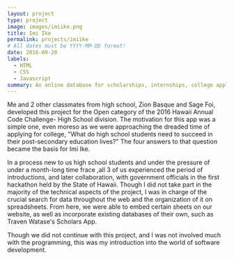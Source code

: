 ```yaml
---
layout: project
type: project
image: images/imiike.png
title: Imi Ike
permalink: projects/imiike
# All dates must be YYYY-MM-DD format!
date: 2016-09-20
labels:
  - HTML
  - CSS
  - Javascript
summary: An online database for scholarships, internships, college applications, and community service opportunities for high school students in Hawaii.
---
```


Me and 2 other classmates from high school, Zion Basque and Sage Foi, developed this project for the Open category of the 2016 Hawaii Annual Code Challenge- High School division. The motivation for this app was a simple one, even moreso as we were approaching the dreaded time of applying for college, "What do high school students need to succeed in their post-secondary education lives?" The four answers to that question became the basis for Imi Ike.

In a process new to us high school students and under the pressure of under a month-long time frace ,all 3 of us experienced the period of introductions, and later collaboration, with government officials in the first hackathon held by the State of Hawaii. Though I did not take part in the majority of the technical aspects of the project, I was in charge of the crucial search for data throughout the web and the organization of it on spreadsheets. From here, we were able to embed certain sheets on our website, as well as incorporate existing databases of their own, such as Traven Wataseʻs Scholars App. 

Though we did not continue with this project, and I was not involved much with the programming, this was my introduction into the world of software development.

